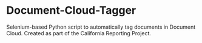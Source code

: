 # Document-Cloud-Tagger
Selenium-based Python script to automatically tag documents in Document Cloud. Created as part of the California Reporting Project.

